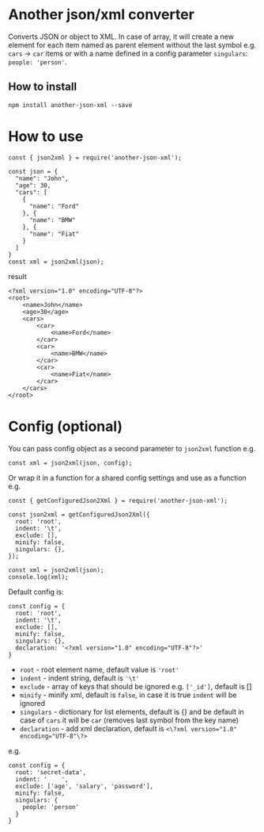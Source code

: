 # Another json/xml converter

Converts JSON or object to XML. In case of array, it will create a new element for each item named as parent element without the last symbol e.g. `cars` -> `car` items  or with a name defined in a config parameter `singulars`: `people: 'person'`.

## How to install
```
npm install another-json-xml --save
```

# How to use
```
const { json2xml } = require('another-json-xml');

const json = {
  "name": "John",
  "age": 30,
  "cars": [
    {
      "name": "Ford"
    }, {
      "name": "BMW"
    }, {
      "name": "Fiat"
    }
  ]
}
const xml = json2xml(json);
```

result

```
<?xml version="1.0" encoding="UTF-8"?>
<root>
	<name>John</name>
	<age>30</age>
	<cars>
		<car>
			<name>Ford</name>
		</car>
		<car>
			<name>BMW</name>
		</car>
		<car>
			<name>Fiat</name>
		</car>
	</cars>
</root>
```

# Config (optional)

You can pass config object as a second parameter to `json2xml` function e.g.
```
const xml = json2xml(json, config);
```

Or wrap it in a function for a shared config settings and use as a function e.g.
```
const { getConfiguredJson2Xml } = require('another-json-xml');

const json2xml = getConfiguredJson2Xml({
  root: 'root',
  indent: '\t',
  exclude: [],
  minify: false,
  singulars: {},
});

const xml = json2xml(json);
console.log(xml);
```

Default config is:

```
const config = {
  root: 'root',
  indent: '\t',
  exclude: [],
  minify: false,
  singulars: {},
  declaration: '<?xml version="1.0" encoding="UTF-8"?>'
}
```

- `root` - root element name, default value is `'root'`
- `indent` - indent string, default is `'\t'`
- `exclude` - array of keys that should be ignored e.g. `['_id']`, default is []
- `minify` - minify xml, default is `false`, in case it is true `indent` will be ignored
- `singulars` - dictionary for list elements, default is {} and be default in case of `cars` it will be `car` (removes last symbol from the key name)
- `declaration` - add xml declaration, default is `<\?xml version="1.0" encoding="UTF-8"\?>`

e.g.

```
const config = {
  root: 'secret-data',
  indent: '    ',
  exclude: ['age', 'salary', 'password'],
  minify: false,
  singulars: {
    people: 'person'
  }
}